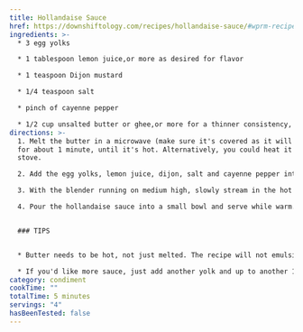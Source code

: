 ```yaml
---
title: Hollandaise Sauce
href: https://downshiftology.com/recipes/hollandaise-sauce/#wprm-recipe-container-38713
ingredients: >-
  * 3 egg yolks

  * 1 tablespoon lemon juice,or more as desired for flavor

  * 1 teaspoon Dijon mustard

  * 1/4 teaspoon salt

  * pinch of cayenne pepper

  * 1/2 cup unsalted butter or ghee,or more for a thinner consistency, melted and hot
directions: >-
  1. Melt the butter in a microwave (make sure it's covered as it will splatter)
  for about 1 minute, until it's hot. Alternatively, you could heat it on the
  stove.

  2. Add the egg yolks, lemon juice, dijon, salt and cayenne pepper into a high powered blender and blend for 5 seconds until combined.

  3. With the blender running on medium high, slowly stream in the hot butter into the mixture until it's emulsified.

  4. Pour the hollandaise sauce into a small bowl and serve while warm.


  ### TIPS


  * Butter needs to be hot, not just melted. The recipe will not emulsify with luke warm butter.

  * If you'd like more sauce, just add another yolk and up to another 1/2 cup of melted butter.
category: condiment
cookTime: ""
totalTime: 5 minutes
servings: "4"
hasBeenTested: false
---
```

